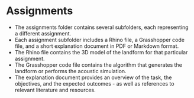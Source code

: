 # Assignments
- The assignments folder contains several subfolders, each representing a different assignment.
- Each assignment subfolder includes a Rhino file, a Grasshopper code file, and a short explanation document in PDF or Markdown format.
- The Rhino file contains the 3D model of the landform for that particular assignment.
- The Grasshopper code file contains the algorithm that generates the landform or performs the acoustic simulation.
- The explanation document provides an overview of the task, the objectives, and the expected outcomes - as well as references to relevant literature and resources.
